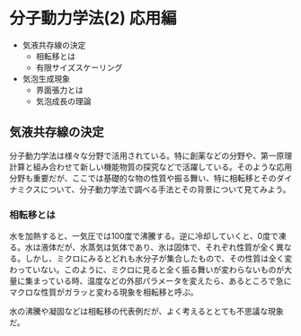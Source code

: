 # 分子動力学法(2) 応用編

* 気液共存線の決定
    * 相転移とは
    * 有限サイズスケーリング
* 気泡生成現象
    * 界面張力とは
    * 気泡成長の理論

## 気液共存線の決定

分子動力学法は様々な分野で活用されている。特に創薬などの分野や、第一原理計算と組み合わせて新しい機能物質の探究などで活躍している。そのような応用分野も重要だが、ここでは基礎的な物の性質や振る舞い、特に相転移とそのダイナミクスについて、分子動力学法で調べる手法とその背景について見てみよう。

### 相転移とは

水を加熱すると、一気圧では100度で沸騰する。逆に冷却していくと、0度で凍る。水は液体だが、水蒸気は気体であり、氷は固体で、それぞれ性質が全く異なる。しかし、ミクロにみるとどれも水分子が集合したもので、その性質は全く変わっていない。このように、ミクロに見ると全く振る舞いが変わらないものが大量に集まっている時、温度などの外部パラメータを変えたら、あるところで急にマクロな性質がガラッと変わる現象を相転移と呼ぶ。

水の沸騰や凝固などは相転移の代表例だが、よく考えるととても不思議な現象だ。
